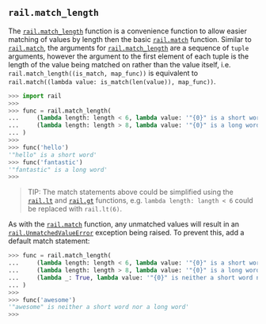## `rail.match_length`

The [`rail.match_length`](#railmatch_length) function is a convenience function to allow easier matching of values by length then the basic [`rail.match`](./rail.match.md#railmatch) function. Similar to [`rail.match`](./rail.match.md#railmatch), the arguments for [`rail.match_length`](#railmatch_length) are a sequence of `tuple` arguments, however the argument to the first element of each tuple is the length of the value being matched on rather than the value itself, i.e. `rail.match_length((is_match, map_func))` is equivalent to `rail.match((lambda value: is_match(len(value)), map_func))`.

```python
>>> import rail
>>>
>>> func = rail.match_length(
...     (lambda length: length < 6, lambda value: '"{0}" is a short word'.format(value)),
...     (lambda length: length > 8, lambda value: '"{0}" is a long word'.format(value))
... )
>>>
>>> func('hello')
'"hello" is a short word'
>>> func('fantastic')
'"fantastic" is a long word'
>>>
```

> TIP: The match statements above could be simplified using the [`rail.lt`](./rail.lt.md#raillt) and [`rail.gt`](./rail.gt.md#railgt) functions, e.g. `lambda length: langth < 6` could be replaced with `rail.lt(6)`.

As with the [`rail.match`](./rail.match.md#railmatch) function, any unmatched values will result in an [`rail.UnmatchedValueError`](./rail.UnmatchedValueError.md#railunmatchedvalueerror) exception being raised. To prevent this, add a default match statement:

```python
>>> func = rail.match_length(
...     (lambda length: length < 6, lambda value: '"{0}" is a short word'.format(value)),
...     (lambda length: length > 8, lambda value: '"{0}" is a long word'.format(value)),
...     (lambda _: True, lambda value: '"{0}" is neither a short word nor a long word'.format(value))
... )
>>>
>>> func('awesome')
'"awesome" is neither a short word nor a long word'
>>>
```

